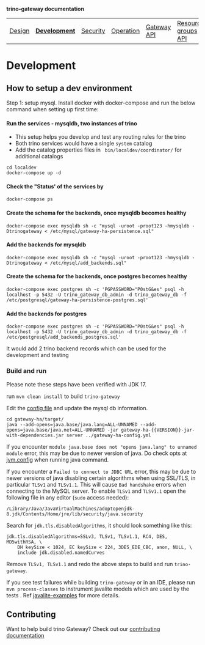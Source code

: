 **trino-gateway documentation**

<table>
  <tr>
    <td><a href="design.md">Design</a></td>
    <td><b><a href="development.md">Development</a></b></td>
    <td><a href="security.md">Security</a></td>
    <td><a href="operation.md">Operation</a></td>
    <td><a href="gateway-api.md">Gateway API</a></td>
    <td><a href="resource-groups-api.md">Resource groups API</a></td>
    <td><a href="routing-rules.md">Routing rules</a></td>
    <td><a href="references.md">References</a></td>
  </tr>
</table>

# Development

## How to setup a dev environment

Step 1: setup mysql. Install docker with docker-compose and run the below
command when setting up first time:

#### Run the services - mysqldb, two instances of trino

- This setup helps you develop and test any routing rules for the trino
- Both trino services would have a single `system` catalog
- Add the catalog properties files in ` bin/localdev/coordinator/` for
  additional catalogs

```
cd localdev
docker-compose up -d
```

#### Check the "Status' of the services by

`docker-compose ps`

#### Create the schema for the backends, once mysqldb becomes healthy

`docker-compose exec mysqldb sh -c "mysql -uroot -proot123 -hmysqldb -Dtrinogateway < /etc/mysql/gateway-ha-persistence.sql"`

#### Add the backends for mysqldb

`docker-compose exec mysqldb sh -c "mysql -uroot -proot123 -hmysqldb -Dtrinogateway < /etc/mysql/add_backends.sql"`

#### Create the schema for the backends, once postgres becomes healthy

`docker-compose exec postgres sh -c 'PGPASSWORD="P0stG&es" psql -h localhost -p 5432 -U trino_gateway_db_admin -d trino_gateway_db -f /etc/postgresql/gateway-ha-persistence-postgres.sql'`

#### Add the backends for postgres

`docker-compose exec postgres sh -c 'PGPASSWORD="P0stG&es" psql -h localhost -p 5432 -U trino_gateway_db_admin -d trino_gateway_db -f /etc/postgresql/add_backends_postgres.sql'`

It would add 2 trino backend records which can be used for the development and
testing

### Build and run

Please note these steps have been verified with JDK 17.

run `mvn clean install` to build `trino-gateway`

Edit the [config file](/gateway-ha/gateway-ha-config.yml) and update the mysql
db information.

```
cd gateway-ha/target/
java --add-opens=java.base/java.lang=ALL-UNNAMED --add-opens=java.base/java.net=ALL-UNNAMED -jar gateway-ha-{{VERSION}}-jar-with-dependencies.jar server ../gateway-ha-config.yml
```

If you encounter `module java.base does not "opens java.lang" to unnamed module` error, 
this may be due to newer version of java.
Do check opts at [jvm.config](../.mvn/jvm.config) when running java command.

If you encounter a `Failed to connect to JDBC URL` error, this may be due to
newer versions of java disabling certain algorithms when using SSL/TLS, in
particular `TLSv1` and `TLSv1.1`. This will cause `Bad handshake` errors when
connecting to the MySQL server. To enable `TLSv1` and `TLSv1.1` open the
following file in any editor (`sudo` access needed):

```
/Library/Java/JavaVirtualMachines/adoptopenjdk-8.jdk/Contents/Home/jre/lib/security/java.security
```

Search for `jdk.tls.disabledAlgorithms`, it should look something like this:

```
jdk.tls.disabledAlgorithms=SSLv3, TLSv1, TLSv1.1, RC4, DES, MD5withRSA, \
    DH keySize < 1024, EC keySize < 224, 3DES_EDE_CBC, anon, NULL, \
    include jdk.disabled.namedCurves
```

Remove `TLSv1, TLSv1.1` and redo the above steps to build and run `trino-gateway`.

If you see test failures while building `trino-gateway` or in an IDE, please run
`mvn process-classes` to instrument javalite models which are used by the tests
. Ref
[javalite-examples](https://github.com/javalite/javalite-examples/tree/master/simple-example#instrumentation)
for more details.

## Contributing

Want to help build trino Gateway? Check out our [contributing
documentation](CONTRIBUTING.md)
